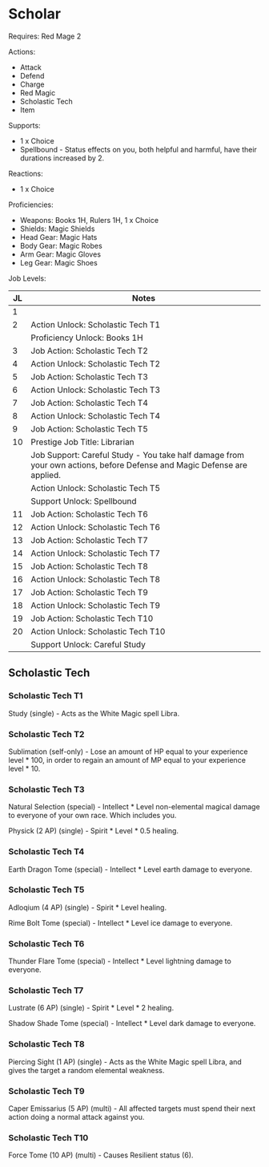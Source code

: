 # Scholar

Requires: Red Mage 2

Actions:

- Attack
- Defend
- Charge
- Red Magic
- Scholastic Tech
- Item

Supports:

- 1 x Choice
- Spellbound - Status effects on you, both helpful and harmful, have their durations increased by 2.

Reactions:

- 1 x Choice

Proficiencies:

- Weapons: Books 1H, Rulers 1H, 1 x Choice
- Shields: Magic Shields
- Head Gear: Magic Hats
- Body Gear: Magic Robes
- Arm Gear: Magic Gloves
- Leg Gear: Magic Shoes

Job Levels:

| JL | Notes |
| --- | --- |
| 1 | 
| 2 | Action Unlock: Scholastic Tech T1
|   | Proficiency Unlock: Books 1H
| 3 | Job Action: Scholastic Tech T2
| 4 | Action Unlock: Scholastic Tech T2
| 5 | Job Action: Scholastic Tech T3
| 6 | Action Unlock: Scholastic Tech T3
| 7 | Job Action: Scholastic Tech T4
| 8 | Action Unlock: Scholastic Tech T4
| 9 | Job Action: Scholastic Tech T5
| 10 | Prestige Job Title: Librarian
|    | Job Support: Careful Study - You take half damage from your own actions, before Defense and Magic Defense are applied.
|    | Action Unlock: Scholastic Tech T5
|    | Support Unlock: Spellbound
| 11 | Job Action: Scholastic Tech T6
| 12 | Action Unlock: Scholastic Tech T6
| 13 | Job Action: Scholastic Tech T7
| 14 | Action Unlock: Scholastic Tech T7
| 15 | Job Action: Scholastic Tech T8
| 16 | Action Unlock: Scholastic Tech T8
| 17 | Job Action: Scholastic Tech T9
| 18 | Action Unlock: Scholastic Tech T9
| 19 | Job Action: Scholastic Tech T10
| 20 | Action Unlock: Scholastic Tech T10
|    | Support Unlock: Careful Study

## Scholastic Tech

### Scholastic Tech T1

Study (single) - Acts as the White Magic spell Libra.

### Scholastic Tech T2

Sublimation (self-only) - Lose an amount of HP equal to your experience level * 100, in order to regain an amount of MP equal to your experience level * 10.

### Scholastic Tech T3

Natural Selection (special) - Intellect * Level non-elemental magical damage to everyone of your own race. Which includes you.

Physick (2 AP) (single) - Spirit * Level * 0.5 healing.

### Scholastic Tech T4

Earth Dragon Tome (special) - Intellect * Level earth damage to everyone.

### Scholastic Tech T5

Adloqium (4 AP) (single) - Spirit * Level healing.

Rime Bolt Tome (special) - Intellect * Level ice damage to everyone.

### Scholastic Tech T6

Thunder Flare Tome (special) - Intellect * Level lightning damage to everyone.

### Scholastic Tech T7

Lustrate (6 AP) (single) - Spirit * Level * 2 healing.

Shadow Shade Tome (special) - Intellect * Level dark damage to everyone.

### Scholastic Tech T8

Piercing Sight (1 AP) (single) - Acts as the White Magic spell Libra, and gives the target a random elemental weakness.

### Scholastic Tech T9

Caper Emissarius (5 AP) (multi) - All affected targets must spend their next action doing a normal attack against you.

### Scholastic Tech T10

Force Tome (10 AP) (multi) - Causes Resilient status (6).
